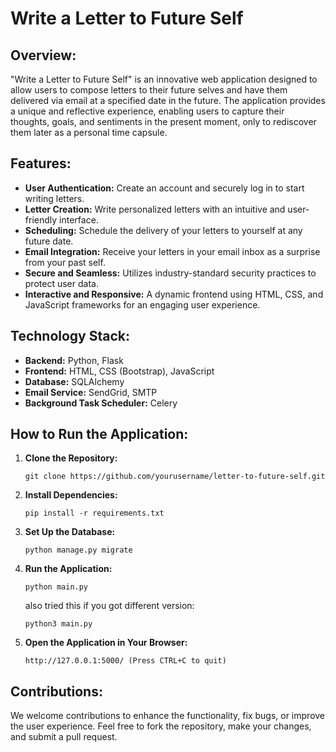# Write a Letter to Future Self

## Overview:

"Write a Letter to Future Self" is an innovative web application designed to allow users to compose letters to their future selves and have them delivered via email at a specified date in the future. The application provides a unique and reflective experience, enabling users to capture their thoughts, goals, and sentiments in the present moment, only to rediscover them later as a personal time capsule.

## Features:

- **User Authentication:** Create an account and securely log in to start writing letters.
- **Letter Creation:** Write personalized letters with an intuitive and user-friendly interface.
- **Scheduling:** Schedule the delivery of your letters to yourself at any future date.
- **Email Integration:** Receive your letters in your email inbox as a surprise from your past self.
- **Secure and Seamless:** Utilizes industry-standard security practices to protect user data.
- **Interactive and Responsive:** A dynamic frontend using HTML, CSS, and JavaScript frameworks for an engaging user experience.

## Technology Stack:

- **Backend:** Python, Flask
- **Frontend:** HTML, CSS (Bootstrap), JavaScript
- **Database:** SQLAlchemy
- **Email Service:** SendGrid, SMTP
- **Background Task Scheduler:** Celery

## How to Run the Application:

1. **Clone the Repository:**
   ```
   git clone https://github.com/yourusername/letter-to-future-self.git
   ```

2. **Install Dependencies:**
   ```
   pip install -r requirements.txt
   ```

3. **Set Up the Database:**
   ```
   python manage.py migrate
   ```

4. **Run the Application:**
   ```
   python main.py
   ```
   also tried this if you got different version:
   ```
   python3 main.py
   ```

5. **Open the Application in Your Browser:**
   ```
   http://127.0.0.1:5000/ (Press CTRL+C to quit)
   ```

## Contributions:

We welcome contributions to enhance the functionality, fix bugs, or improve the user experience. Feel free to fork the repository, make your changes, and submit a pull request.
